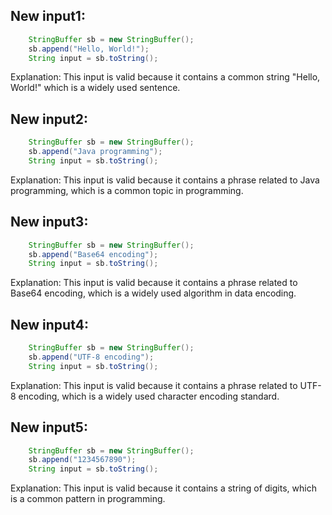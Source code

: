 ## New input1:
```java
    StringBuffer sb = new StringBuffer();
    sb.append("Hello, World!");
    String input = sb.toString();
```
Explanation: This input is valid because it contains a common string "Hello, World!" which is a widely used sentence.

## New input2:
```java
    StringBuffer sb = new StringBuffer();
    sb.append("Java programming");
    String input = sb.toString();
```
Explanation: This input is valid because it contains a phrase related to Java programming, which is a common topic in programming.

## New input3:
```java
    StringBuffer sb = new StringBuffer();
    sb.append("Base64 encoding");
    String input = sb.toString();
```
Explanation: This input is valid because it contains a phrase related to Base64 encoding, which is a widely used algorithm in data encoding.

## New input4:
```java
    StringBuffer sb = new StringBuffer();
    sb.append("UTF-8 encoding");
    String input = sb.toString();
```
Explanation: This input is valid because it contains a phrase related to UTF-8 encoding, which is a widely used character encoding standard.

## New input5:
```java
    StringBuffer sb = new StringBuffer();
    sb.append("1234567890");
    String input = sb.toString();
```
Explanation: This input is valid because it contains a string of digits, which is a common pattern in programming.
